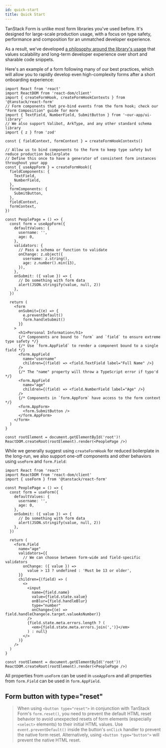 ```yaml
---
id: quick-start
title: Quick Start
---
```


TanStack Form is unlike most form libraries you've used before. It's designed for large-scale production usage, with a focus on type safety, performance and composition for an unmatched developer experience.

As a result, we've developed [a philosophy around the library's usage](/form/latest/docs/philosophy) that values scalability and long-term developer experience over short and sharable code snippets.

Here's an example of a form following many of our best practices, which will allow you to rapidly develop even high-complexity forms after a short onboarding experience:

```tsx
import React from 'react'
import ReactDOM from 'react-dom/client'
import { createFormHook, createFormHookContexts } from '@tanstack/react-form'
// Form components that pre-bind events from the form hook; check our "Form Composition" guide for more
import { TextField, NumberField, SubmitButton } from '~our-app/ui-library'
// We also support Valibot, ArkType, and any other standard schema library
import { z } from 'zod'

const { fieldContext, formContext } = createFormHookContexts()

// Allow us to bind components to the form to keep type safety but reduce production boilerplate
// Define this once to have a generator of consistent form instances throughout your app
const { useAppForm } = createFormHook({
  fieldComponents: {
    TextField,
    NumberField,
  },
  formComponents: {
    SubmitButton,
  },
  fieldContext,
  formContext,
})

const PeoplePage = () => {
  const form = useAppForm({
    defaultValues: {
      username: '',
      age: 0,
    },
    validators: {
      // Pass a schema or function to validate
      onChange: z.object({
        username: z.string(),
        age: z.number().min(13),
      }),
    },
    onSubmit: ({ value }) => {
      // Do something with form data
      alert(JSON.stringify(value, null, 2))
    },
  })

  return (
    <form
      onSubmit={(e) => {
        e.preventDefault()
        form.handleSubmit()
      }}
    >
      <h1>Personal Information</h1>
      {/* Components are bound to `form` and `field` to ensure extreme type safety */}
      {/* Use `form.AppField` to render a component bound to a single field */}
      <form.AppField
        name="username"
        children={(field) => <field.TextField label="Full Name" />}
      />
      {/* The "name" property will throw a TypeScript error if typo'd  */}
      <form.AppField
        name="age"
        children={(field) => <field.NumberField label="Age" />}
      />
      {/* Components in `form.AppForm` have access to the form context */}
      <form.AppForm>
        <form.SubmitButton />
      </form.AppForm>
    </form>
  )
}

const rootElement = document.getElementById('root')!
ReactDOM.createRoot(rootElement).render(<PeoplePage />)
```

While we generally suggest using `createFormHook` for reduced boilerplate in the long-run, we also support one-off components and other behaviors using `useForm` and `form.Field`:

```tsx
import React from 'react'
import ReactDOM from 'react-dom/client'
import { useForm } from '@tanstack/react-form'

const PeoplePage = () => {
  const form = useForm({
    defaultValues: {
      username: '',
      age: 0,
    },
    onSubmit: ({ value }) => {
      // Do something with form data
      alert(JSON.stringify(value, null, 2))
    },
  })

  return (
    <form.Field
      name="age"
      validators={{
        // We can choose between form-wide and field-specific validators
        onChange: ({ value }) =>
          value > 13 ? undefined : 'Must be 13 or older',
      }}
      children={(field) => (
        <>
          <input
            name={field.name}
            value={field.state.value}
            onBlur={field.handleBlur}
            type="number"
            onChange={(e) => field.handleChange(e.target.valueAsNumber)}
          />
          {field.state.meta.errors.length ? (
            <em>{field.state.meta.errors.join(',')}</em>
          ) : null}
        </>
      )}
    />
  )
}

const rootElement = document.getElementById('root')!
ReactDOM.createRoot(rootElement).render(<PeoplePage />)
```

All properties from `useForm` can be used in `useAppForm` and all properties from `form.Field` can be used in `form.AppField`.

## Form button with type="reset"

> When using `<button type="reset">` in conjunction with TanStack Form's `form.reset()`, you need to prevent the default HTML reset behavior to avoid unexpected resets of form elements (especially `<select>` elements) to their initial HTML values.
Use `event.preventDefault()` inside the button's `onClick` handler to prevent the native form reset. Alternatively, using `<button type="button">` will prevent the native HTML reset.
